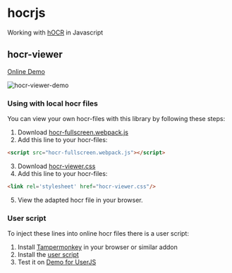 # hocrjs

Working with [hOCR](https://kba.github.io/hocr-spec/1.2/) in Javascript

## hocr-viewer

[Online Demo](https://kba.github.io/hocrjs/example/426117689_0459.html)

![hocr-viewer-demo](https://i.stack.imgur.com/EU1Es.jpg)

### Using with local hocr files

You can view your own hocr-files with this library by following these steps:
1. Download [hocr-fullscreen.webpack.js](https://raw.githubusercontent.com/kba/hocrjs/master/dist/hocr-fullscreen.webpack.js)
2. Add this line to your hocr-files:
```html
<script src="hocr-fullscreen.webpack.js"></script>
```
3. Download [hocr-viewer.css](https://raw.githubusercontent.com/kba/hocrjs/master/dist/hocr-viewer.css)
4. Add this line to your hocr-files:
```html
<link rel='stylesheet' href="hocr-viewer.css"/>
```
5. View the adapted hocr file in your browser.

### User script

To inject these lines into online hocr files there is a user script:
1. Install [Tampermonkey](https://tampermonkey.net/) in your browser or similar addon
2. Install the [user script](https://kba.github.io/hocrjs/dist/hocr-viewer.user.js)
3. Test it on [Demo for UserJS](https://kba.github.io/hocrjs/example/426117689_0459_noscript.html)

